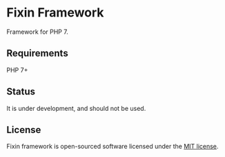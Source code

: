# Fixin Framework
Framework for PHP 7.

## Requirements
PHP 7+

## Status
It is under development, and should not be used.

## License
Fixin framework is open-sourced software licensed under the [MIT license](http://opensource.org/licenses/MIT).
